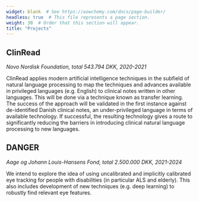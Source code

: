 ```yaml
---
widget: blank  # See https://wowchemy.com/docs/page-builder/
headless: true  # This file represents a page section.
weight: 30  # Order that this section will appear.
title: "Projects"
---
```


## ClinRead

*Novo Nordisk Foundation, total 543.794 DKK, 2020-2021*

ClinRead applies modern artificial intelligence techniques in the subfield of natural language
processing to map the techniques and advances available in privileged languages (e.g. English) to
clinical notes written in other languages. This will be done via a technique known as transfer learning.
The success of the approach will be validated in the first instance against de-identified Danish clinical
notes, an under-privileged language in terms of available technology. If successful, the resulting
technology gives a route to significantly reducing the barriers in introducing clinical natural language
processing to new languages.

## DANGER

*Aage og Johann Louis-Hansens Fond, total 2.500.000 DKK, 2021-2024*

We intend to explore the idea of using uncalibrated and implicitly calibrated eye tracking for people with disabilities (in particular ALS and elderly). This also includes development of new techniques (e.g. deep learning) to robustly find relevant eye features.
